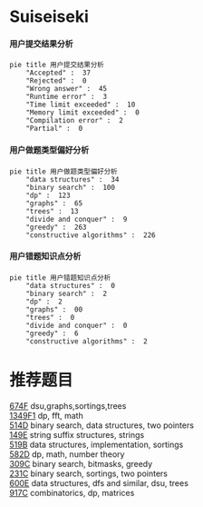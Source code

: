# Suiseiseki

<!-- tabs:start -->



#### **用户提交结果分析**

```mermaid
pie title 用户提交结果分析
    "Accepted" :  37
    "Rejected" :  0
    "Wrong answer" :  45
    "Runtime error" :  3
    "Time limit exceeded" :  10
    "Memory limit exceeded" :  0
    "Compilation error" :  2
    "Partial" :  0
```

#### **用户做题类型偏好分析**

```mermaid
pie title 用户做题类型偏好分析
    "data structures" :  34
    "binary search" :  100
    "dp" :  123
    "graphs" :  65
    "trees" :  13
    "divide and conquer" :  9
    "greedy" :  263
    "constructive algorithms" :  226
```
#### **用户错题知识点分析**

```mermaid
pie title 用户错题知识点分析
    "data structures" :  0
    "binary search" :  2
    "dp" :  2
    "graphs" :  00
    "trees" :  0
    "divide and conquer" :  0
    "greedy" :  6
    "constructive algorithms" :  2
```



<!-- tabs:end -->
# 推荐题目
[674F](https://codeforces.com/contest/674/problem/F)		dsu,graphs,sortings,trees		  
[1349F1](https://codeforces.com/contest/1349F/problem/1)		dp,
                        fft,
                        math		  
[514D](https://codeforces.com/contest/514/problem/D)		binary search,
                        data structures,
                        two pointers		  
[149E](https://codeforces.com/contest/149/problem/E)		string suffix structures,
                        strings		  
[519B](https://codeforces.com/contest/519/problem/B)		data structures,
                        implementation,
                        sortings		  
[582D](https://codeforces.com/contest/582/problem/D)		dp,
                        math,
                        number theory		  
[309C](https://codeforces.com/contest/309/problem/C)		binary search,
                        bitmasks,
                        greedy		  
[231C](https://codeforces.com/contest/231/problem/C)		binary search,
                        sortings,
                        two pointers		  
[600E](https://codeforces.com/contest/600/problem/E)		data structures,
                        dfs and similar,
                        dsu,
                        trees		  
[917C](https://codeforces.com/contest/917/problem/C)		combinatorics,
                        dp,
                        matrices		  
